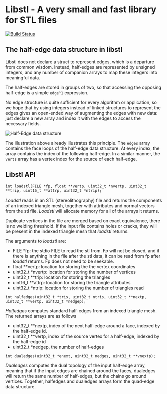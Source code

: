 
# Libstl - A very small and fast library for STL files

[![Build Status](https://travis-ci.org/aki5/libstl.svg?branch=master)](https://travis-ci.org/aki5/libstl)

## The half-edge data structure in libstl

Libstl does not declare a struct to represent edges, which is a departure from common wisdom. Instead,
half-edges are represented by unsigned integers, and any number of companion arrays to map these integers
into meaningful data.

The half-edges are stored in groups of two, so that accessing the opposing half-edge is a simple `edge^1`
expression.

No edge structure is quite sufficient for every algorithm or application, so we hope that by using integers
instead of linked structures to represent the edges gives an open-ended way of augmenting the edges with
new data: just declare a new array and index it with the edges to access the necessary fields.

![Half-Edge data structure](https://raw.githubusercontent.com/aki5/libstl/master/half-edges.png)

The illustration above already illustrates this principle. The `edges` array contains the face loops of
the half-edge data structure. At every index, the array contains the index of the following half-edge. In
a similar manner, the `verts` array has a vertex index for the source of each half-edge.

## Libstl API

```
int loadstl(FILE *fp, float **vertp, uint32_t *nvertp, uint32_t **trip, uint16_t **attrp, uint32_t *ntrip);
```

_Loadstl_ reads in an STL (stereolithography) file and returns the components of an indexed triangle mesh, together
with attributes and normal vectors from the stl file. _Loadstl_ will allocate memory for all of the arrays it
returns.

Duplicate vertices in the file are merged based on exact equivalence, there is no welding threshold. If the input
file contains holes or cracks, they will be present in the indexed triangle mesh that _loadstl_ returns.

The arguments to _loadstl_ are:
* FILE *fp: the stdio FILE to read the stl from. Fp will not be closed, and if there is anything in the file after the
stl data, it can be read from fp after _loadstl_ returns. Fp does not need to be seekable.
* float **vertp: location for storing the the vertex coordinates
* uint32_t *nvertp: location for storing the number of vertices
* uint32_t **trip: location for storing the triangles
* uint16_t **attrp: location for storing the triangle attributes
* uint32_t *ntrip: location for storing the number of triangles read

```
int halfedges(uint32_t *tris, uint32_t ntris, uint32_t **nextp, uint32_t **vertp, uint32_t *nedgep);
```

_Halfedges_ computes standard half-edges from an indexed triangle mesh. The returned arrays are as follows
* uint32_t **nextp, index of the next half-edge around a face, indexed by the half-edge id.
* uint32_t **vertp, index of the source vertex for a half-edge, indexed by the half-edge id
* uint32_t *nedgep, the number of half-edges

```
int dualedges(uint32_t *enext, uint32_t nedges, uint32_t **vnextp);
```

_Dualedges_ computes the dual topology of the input half-edge array, meaning that if the input edges
are chained around the faces, dualedges will return the same number of half-edges, but the chains go
around vertices. Together, halfedges and dualedges arrays form the quad-edge data structure.

